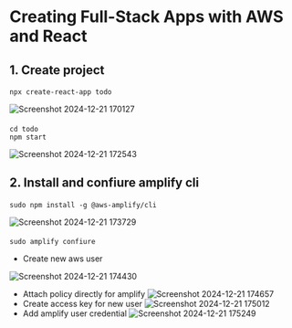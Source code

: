 # Creating Full-Stack Apps with AWS and React
## 1. Create project
####
    npx create-react-app todo

![Screenshot 2024-12-21 170127](https://github.com/user-attachments/assets/f2eef3c8-6ee7-4bcf-9529-d392aaa7e909)

####
    cd todo
    npm start

![Screenshot 2024-12-21 172543](https://github.com/user-attachments/assets/06776e7a-2b84-4d43-bf70-c1e2f3db8af4)

## 2. Install and confiure amplify cli
####
    sudo npm install -g @aws-amplify/cli

![Screenshot 2024-12-21 173729](https://github.com/user-attachments/assets/0e358f17-3bd9-4823-bb6b-991457cce6d1)

####
    sudo amplify confiure

* Create new aws user

![Screenshot 2024-12-21 174430](https://github.com/user-attachments/assets/2db18da5-7114-41f4-9c51-2763ad113602)
* Attach policy directly for amplify
![Screenshot 2024-12-21 174657](https://github.com/user-attachments/assets/17d5e785-34e9-47d6-8b54-83963e53e9d4)
* Create access key for new user
![Screenshot 2024-12-21 175012](https://github.com/user-attachments/assets/d3983008-0655-47e7-81df-a726f85d3458)
* Add amplify user credential
![Screenshot 2024-12-21 175249](https://github.com/user-attachments/assets/175d3194-1d9d-4475-9dfc-912e142f4b92)
